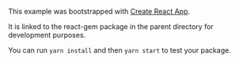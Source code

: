 This example was bootstrapped with [Create React App](https://github.com/facebook/create-react-app).

It is linked to the react-gem package in the parent directory for development purposes.

You can run `yarn install` and then `yarn start` to test your package.
